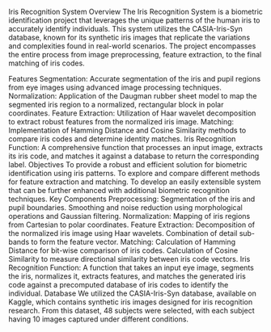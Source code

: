Iris Recognition System
Overview
The Iris Recognition System is a biometric identification project that leverages the unique patterns of the human iris to accurately identify individuals. This system utilizes the CASIA-Iris-Syn database, known for its synthetic iris images that replicate the variations and complexities found in real-world scenarios. The project encompasses the entire process from image preprocessing, feature extraction, to the final matching of iris codes.

Features
Segmentation: Accurate segmentation of the iris and pupil regions from eye images using advanced image processing techniques.
Normalization: Application of the Daugman rubber sheet model to map the segmented iris region to a normalized, rectangular block in polar coordinates.
Feature Extraction: Utilization of Haar wavelet decomposition to extract robust features from the normalized iris image.
Matching: Implementation of Hamming Distance and Cosine Similarity methods to compare iris codes and determine identity matches.
Iris Recognition Function: A comprehensive function that processes an input image, extracts its iris code, and matches it against a database to return the corresponding label.
Objectives
To provide a robust and efficient solution for biometric identification using iris patterns.
To explore and compare different methods for feature extraction and matching.
To develop an easily extensible system that can be further enhanced with additional biometric recognition techniques.
Key Components
Preprocessing:
Segmentation of the iris and pupil boundaries.
Smoothing and noise reduction using morphological operations and Gaussian filtering.
Normalization:
Mapping of iris regions from Cartesian to polar coordinates.
Feature Extraction:
Decomposition of the normalized iris image using Haar wavelets.
Combination of detail sub-bands to form the feature vector.
Matching:
Calculation of Hamming Distance for bit-wise comparison of iris codes.
Calculation of Cosine Similarity to measure directional similarity between iris code vectors.
Iris Recognition Function:
A function that takes an input eye image, segments the iris, normalizes it, extracts features, and matches the generated iris code against a precomputed database of iris codes to identify the individual.
Database
We utilized the CASIA-Iris-Syn database, available on Kaggle, which contains synthetic iris images designed for iris recognition research. From this dataset, 48 subjects were selected, with each subject having 10 images captured under different conditions.
